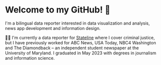 # Welcome to my GitHub! 👋

I'm a bilingual data reporter interested in data visualization and analysis, news app development and information design.

👩‍💻 I'm currently a data reporter for [Stateline](https://stateline.org/author/ahernandez/) where I cover criminal justice, but I have previously worked for ABC News, USA Today, NBC4 Washington and The Diamondback – an independent student newspaper at the University of Maryland. I graduated in May 2023 with degrees in journalism and information science.

